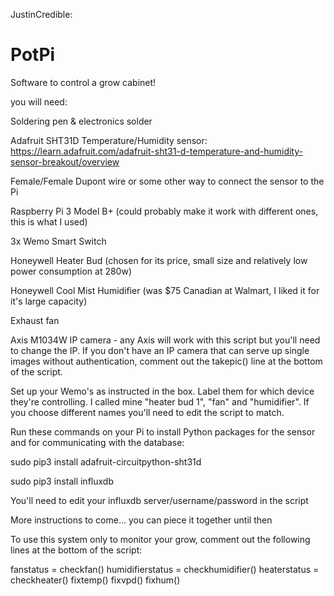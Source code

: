 JustinCredible:
# PotPi
Software to control a grow cabinet!


you will need:

Soldering pen & electronics solder

Adafruit SHT31D Temperature/Humidity sensor: https://learn.adafruit.com/adafruit-sht31-d-temperature-and-humidity-sensor-breakout/overview

Female/Female Dupont wire or some other way to connect the sensor to the Pi

Raspberry Pi 3 Model B+ (could probably make it work with different ones, this is what I used)

3x Wemo Smart Switch 

Honeywell Heater Bud (chosen for its price, small size and relatively low power consumption at 280w)

Honeywell Cool Mist Humidifier (was $75 Canadian at Walmart, I liked it for it's large capacity)

Exhaust fan


Axis M1034W IP camera - any Axis will work with this script but you'll need to change the IP. If you don't have an IP camera that can serve up single images without authentication, comment out the takepic() line at the bottom of the script. 


Set up your Wemo's as instructed in the box. Label them for which device they're controlling. I called mine "heater bud 1", "fan" and "humidifier". If you choose different names you'll need to edit the script to match.


Run these commands on your Pi to install Python packages for the sensor and for communicating with the database:

sudo pip3 install adafruit-circuitpython-sht31d

sudo pip3 install influxdb

You'll need to edit your influxdb server/username/password in the script

More instructions to come... you can piece it together until then

To use this system only to monitor your grow, comment out the following lines at the bottom of the script:

fanstatus = checkfan()
humidifierstatus = checkhumidifier()
heaterstatus = checkheater()
fixtemp()
fixvpd()
fixhum()

